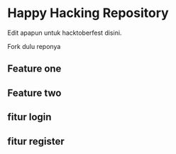 # Happy Hacking Repository

Edit apapun untuk hacktoberfest disini.

Fork dulu reponya


## Feature one
## Feature two
## fitur login
## fitur register